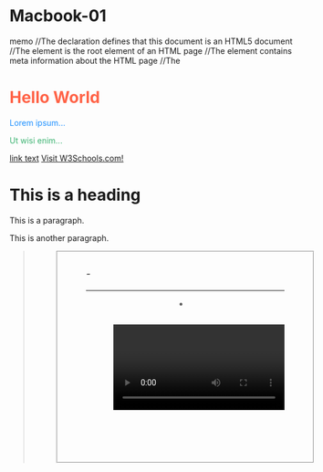 # Macbook-01
memo 
//The <!DOCTYPE html> declaration defines that this document is an HTML5 document
//The <html> element is the root element of an HTML page
//The <head> element contains meta information about the HTML page
//The <title> element specifies a title for the HTML page (which is shown in the browser's title bar or in the page's tab)
//The <body> element defines the document's body, and is a container for all the visible contents, such as headings, paragraphs, images, hyperlinks, tables, lists, etc.
//The <h1> element defines a large heading
//The <p> element defines a paragraph

<!DOCTYPE html>
<html>
<head>
<title>Page title</title>
<h1 style="color:Tomato;">Hello World</h1>
<p style="color:DodgerBlue;">Lorem ipsum...</p>
<p style="color:MediumSeaGreen;">Ut wisi enim...</p>
<body>
<a href="url">link text</a>
<a href="https://www.w3schools.com/">Visit W3Schools.com!</a>
<h1>This is a heading</h1>
<p>This is a paragraph.</p>
<p>This is another paragraph.<address><article><aside><blockquote><canvas><dd><div><dl><dt><fieldset><figcaption><figure><footer><form><h1>-<h6><header><hr><li><main><nav><noscript><ol><p><pre><section><table><tfoot><ul><video> </p>
<div>Hello World</div>
<p>WWF's goal is to: <q>Build a future where people live in harmony with nature.</q></p>
<blockquote cite="http://www.worldwildlife.org/who/index.html">
For 50 years, WWF has been protecting the future of nature.
The world's leading conservation organization,
WWF works in 100 countries and is supported by
1.2 million members in the United States and
close to 5 million globally.
</blockquote>
<b>This text is bold</b>
<b> - Bold text</b>
<strong>This text is important!hsl(hue, saturation, lightness)</strong>
<!-- Write my comments here -->
</body>
</html>


//<strong> - Important text
//<i> - Italic text
//<em> - Emphasized text
//<mark> - Marked text
//<small> - Smaller text
//<del> - Deleted text
//<ins> - Inserted text
//<sub> - Subscript text
//<sup> - Superscript text
